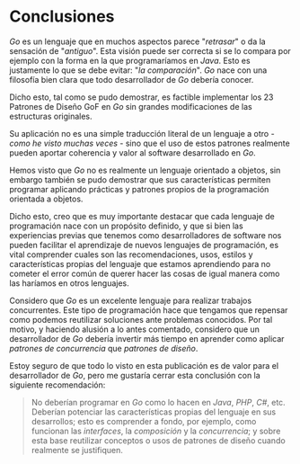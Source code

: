# Conclusiones

_Go_ es un lenguaje que en muchos aspectos parece "_retrasar_" o da la sensación de "_antiguo_". Esta visión puede ser correcta si se lo compara por ejemplo con la forma en la que programaríamos en _Java_. Esto es justamente lo que se debe evitar: "_la comparación_". _Go_ nace con una filosofía bien clara que todo desarrollador de _Go_ debería conocer.

Dicho esto, tal como se pudo demostrar, es factible implementar los 23 Patrones de Diseño GoF en _Go_ sin grandes modificaciones de las estructuras originales.

Su aplicación no es una simple traducción literal de un lenguaje a otro - _como he visto muchas veces_ - sino que el uso de estos patrones realmente pueden aportar coherencia y valor al software desarrollado en _Go_.

Hemos visto que _Go_ no es realmente un lenguaje orientado a objetos, sin embargo también se pudo demostrar que sus características permiten programar aplicando prácticas y patrones propios de la programación orientada a objetos.

Dicho esto, creo que es muy importante destacar que cada lenguaje de programación nace con un propósito definido, y que si bien las experiencias previas que tenemos como desarrolladores de software nos pueden facilitar el aprendizaje de nuevos lenguajes de programación, es vital comprender cuales son las recomendaciones, usos, estilos y características propias del lenguaje que estamos aprendiendo para no cometer el error común de querer hacer las cosas de igual manera como las haríamos en otros lenguajes.

Considero que _Go_ es un excelente lenguaje para realizar trabajos concurrentes. Este tipo de programación hace que tengamos que repensar como podemos reutilizar soluciones ante problemas conocidos. Por tal motivo, y haciendo alusión a lo antes comentado, considero que un desarrollador de _Go_ debería invertir más tiempo en aprender como aplicar _patrones de concurrencia_ que _patrones de diseño_.

Estoy seguro de que todo lo visto en esta publicación es de valor para el desarrollador de _Go_, pero me gustaría cerrar esta conclusión con la siguiente recomendación:

> No deberían programar en _Go_ como lo hacen en _Java_, _PHP_, _C\#_, etc. Deberían potenciar las características propias del lenguaje en sus desarrollos; esto es comprender a fondo, por ejemplo, como funcionan las _interfaces_, la _composición_ y la _concurrencia_; y sobre esta base reutilizar conceptos o usos de patrones de diseño cuando realmente se justifiquen.


